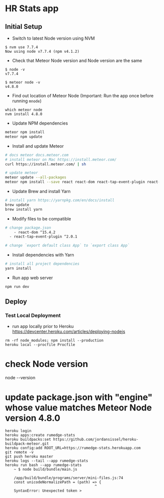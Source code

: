 # HR Stats app

## Initial Setup

* Switch to latest Node version using NVM
```
$ nvm use 7.7.4
Now using node v7.7.4 (npm v4.1.2)
```

* Check that Meteor Node version and Node version are the same
```
$ node -v
v7.7.4

$ meteor node -v
v4.8.0
``` 

* Find out location of Meteor Node (Important: Run the app once before running `mnode`)
```
which meteor node
nvm install 4.8.0
```

* Update NPM dependencies 
```bash
meteor npm install
meteor npm update
```

* Install and update Meteor
```bash
# docs meteor docs.meteor.com
# install meteor on Mac https://install.meteor.com/
curl https://install.meteor.com/ | sh

# update meteor
meteor update --all-packages
meteor npm install --save react react-dom react-tap-event-plugin react-router material-ui react-chartjs-2
```

* Update Brew and install Yarn
```bash
# install yarn https://yarnpkg.com/en/docs/install
brew update
brew install yarn
```

* Modify files to be compatible

```bash
# change package.json 
	- react-dom ^15.4.2 
  - react-tap-event-plugin ^2.0.1

# change `export default class App` to `export class App`
```

* Install dependencies with Yarn
```bash
# install all project dependencies
yarn install
```

* Run app web server
```
npm run dev
```

## Deploy

### Test Local Deployment

* run app locally prior to Heroku https://devcenter.heroku.com/articles/deploying-nodejs
```
rm -rf node_modules; npm install --production
heroku local --procfile Procfile
```

# check Node version
node --version

# update package.json with "engine" whose value matches Meteor Node version 4.8.0

```
heroku login
heroku apps:create rumedge-stats
heroku buildpacks:set https://github.com/jordansissel/heroku-buildpack-meteor.git
heroku config:add ROOT_URL=https://rumedge-stats.herokuapp.com
git remote -v
git push heroku master
heroku logs --tail --app rumedge-stats
heroku run bash --app rumedge-stats
	~ $ node build/bundle/main.js

	/app/build/bundle/programs/server/mini-files.js:74
	const unicodeNormalizePath = (path) => {
	                                     ^
	SyntaxError: Unexpected token >
```